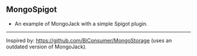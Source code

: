 ## MongoSpigot

- An example of MongoJack with a simple Spigot plugin.

---
Inspired by: https://github.com/BiConsumer/MongoStorage (uses an outdated version of MongoJack).